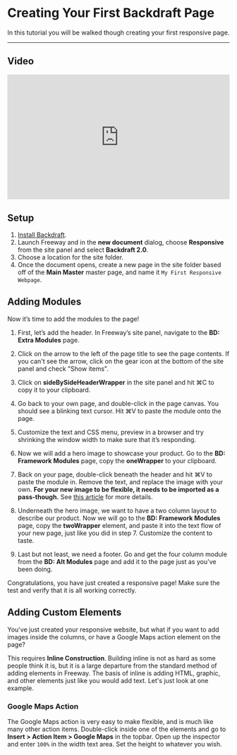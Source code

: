 # Creating Your First Backdraft Page

In this tutorial you will be walked though creating your first responsive page.

----

## Video

<div class="video-container" style="position: relative; padding-bottom: 56.25%; height: 0; overflow: hidden; background-color: black;" markdown="1"><iframe src="http://www.youtube.com/embed/oWpMS-e2zCM" style="position: absolute; width: 100%; height: 100%; background-color: transparent; border: 0px none transparent; padding: 0px; overflow: hidden;" seamless="seamless"></iframe></div>

## Setup

1. [Install Backdraft](installation/).
2. Launch Freeway and in the **new document** dialog, choose **Responsive** from the site panel and select **Backdraft 2.0**.
3. Choose a location for the site folder.
4. Once the document opens, create a new page in the site folder based off of the **Main Master** master page, and name it `My First Responsive Webpage`.

## Adding Modules

Now it’s time to add the modules to the page!

1. First, let’s add the header. In Freeway’s site panel, navigate to the **BD: Extra Modules** page.

2. Click on the arrow to the left of the page title to see the page contents. If you can't see the arrow, click on the gear icon at the bottom of the site panel and check "Show items".

3. Click on **sideBySideHeaderWrapper** in the site panel and hit ⌘C to copy it to your clipboard.

4. Go back to your own page, and double-click in the page canvas. You should see a blinking text cursor. Hit ⌘V to paste the module onto the page.

5. Customize the text and CSS menu, preview in a browser and try shrinking the window width to make sure that it’s responding.

6. Now we will add a hero image to showcase your product. Go to the **BD: Framework Modules** page, copy the **oneWrapper** to your clipboard.

7. Back on your page, double-click beneath the header and hit ⌘V to paste the module in. Remove the text, and replace the image with your own. **For your new image to be flexible, it needs to be imported as a pass-though.** See [this article](flexible-graphics/) for more details.

8. Underneath the hero image, we want to have a two column layout to describe our product. Now we will go to the **BD: Framework Modules** page, copy the **twoWrapper** element, and paste it into the text flow of your new page, just like you did in step 7. Customize the content to taste.

9. Last but not least, we need a footer. Go and get the four column module from the **BD: Alt Modules** page and add it to the page just as you've been doing.

Congratulations, you have just created a responsive page! Make sure the test and verify that it is all working correctly.

## Adding Custom Elements

You've just created your responsive website, but what if you want to add images inside the columns, or have a Google Maps action element on the page?

This requires **Inline Construction**. Building inline is not as hard as some people think it is, but it is a large departure from the standard method of adding elements in Freeway. The basis of inline is adding HTML, graphic, and other elements just like you would add text. Let's just look at one example.

### Google Maps Action

The Google Maps action is very easy to make flexible, and is much like many other action items. Double-click inside one of the elements and go to **Insert > Action Item > Google Maps** in the topbar. Open up the inspector and enter ``100%`` in the width text area. Set the height to whatever you wish.
